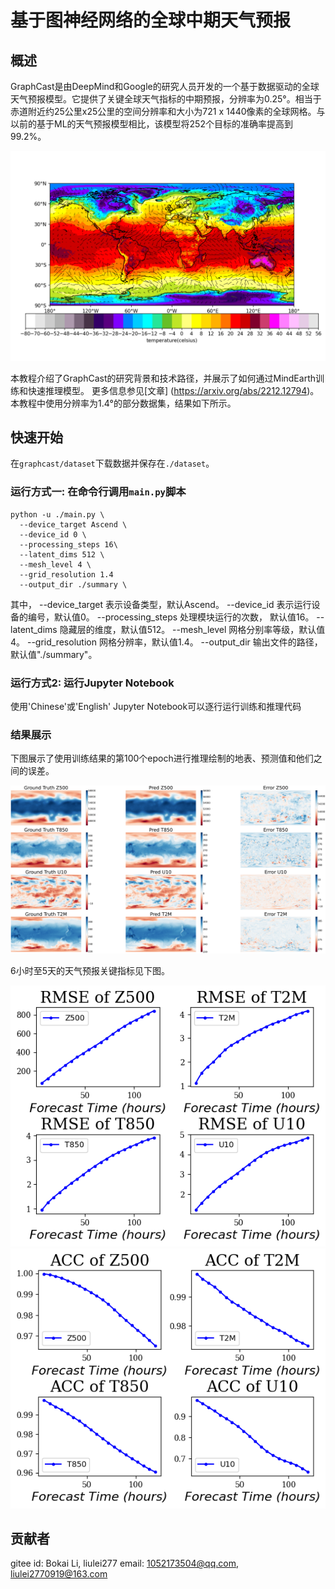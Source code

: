 # 基于图神经网络的全球中期天气预报

## 概述

GraphCast是由DeepMind和Google的研究人员开发的一个基于数据驱动的全球天气预报模型。它提供了关键全球天气指标的中期预报，分辨率为0.25°。相当于赤道附近约25公里x25公里的空间分辨率和大小为721 x 1440像素的全球网格。与以前的基于ML的天气预报模型相比，该模型将252个目标的准确率提高到99.2%。

![winde_quiver](images/wind_quiver_0.25.png)

本教程介绍了GraphCast的研究背景和技术路径，并展示了如何通过MindEarth训练和快速推理模型。 更多信息参见[文章] (https://arxiv.org/abs/2212.12794)。本教程中使用分辨率为1.4°的部分数据集，结果如下所示。

## 快速开始

在`graphcast/dataset`下载数据并保存在`./dataset`。

### 运行方式一: 在命令行调用`main.py`脚本

```shell
python -u ./main.py \
  --device_target Ascend \
  --device_id 0 \
  --processing_steps 16\
  --latent_dims 512 \
  --mesh_level 4 \
  --grid_resolution 1.4
  --output_dir ./summary \
```

其中，
--device_target 表示设备类型，默认Ascend。
--device_id 表示运行设备的编号，默认值0。
--processing_steps 处理模块运行的次数， 默认值16。
--latent_dims 隐藏层的维度，默认值512。
--mesh_level 网格分别率等级，默认值4。
--grid_resolution 网格分辨率，默认值1.4。
--output_dir 输出文件的路径，默认值"./summary"。

### 运行方式2: 运行Jupyter Notebook

使用'Chinese'或'English' Jupyter Notebook可以逐行运行训练和推理代码

### 结果展示

下图展示了使用训练结果的第100个epoch进行推理绘制的地表、预测值和他们之间的误差。

![epoch100](images/key_info_comparison.png)

6小时至5天的天气预报关键指标见下图。

![image_earth](images/Eval_RMSE_epoch100.png)
![image_earth](images/Eval_ACC_epoch100.png)

## 贡献者

gitee id: Bokai Li, liulei277
email: 1052173504@qq.com, liulei2770919@163.com